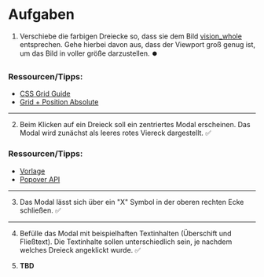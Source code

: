 # Aufgaben

1. Verschiebe die farbigen Dreiecke so, dass sie dem Bild [vision_whole](./assets/vision_whole.png) entsprechen. Gehe hierbei davon aus, dass der Viewport groß genug ist, um das Bild in voller größe darzustellen. ⏺️

### Ressourcen/Tipps:

- [CSS Grid Guide](https://css-tricks.com/snippets/css/complete-guide-grid/)
- [Grid + Position Absolute](https://www.youtube.com/watch?v=JdNG_PtuJXM)

---

2. Beim Klicken auf ein Dreieck soll ein zentriertes Modal erscheinen. Das Modal wird zunächst als leeres rotes Viereck dargestellt. ✅

### Ressourcen/Tipps:

- [Vorlage](https://www.eon.com/de/ueber-uns/politischer-dialog/flexibilitaet/big-picture-tool.html)
- [Popover API](https://developer.mozilla.org/en-US/docs/Web/API/Popover_API)

---

3. Das Modal lässt sich über ein "X" Symbol in der oberen rechten Ecke schließen. ✅

---

4. Befülle das Modal mit beispielhaften Textinhalten (Überschift und Fließtext). Die Textinhalte sollen unterschiedlich sein, je nachdem welches Dreieck angeklickt wurde. ✅

5. **TBD**
